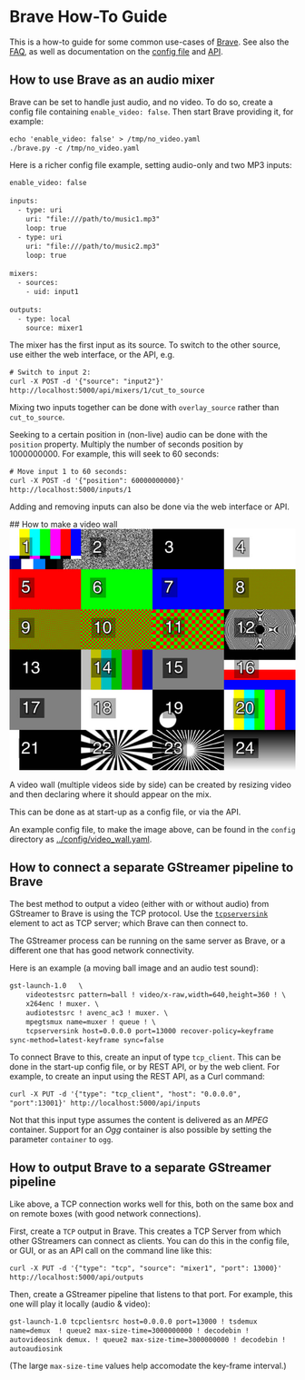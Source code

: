 # Brave How-To Guide
This is a how-to guide for some common use-cases of [Brave](../README.md).
See also the [FAQ](faq.md), as well as documentation on the [config file](config_file.md) and [API](api.md).

## How to use Brave as an audio mixer
Brave can be set to handle just audio, and no video. To do so, create a config file containing `enable_video: false`. Then start Brave providing it, for example:

```
echo 'enable_video: false' > /tmp/no_video.yaml
./brave.py -c /tmp/no_video.yaml
```

Here is a richer config file example, setting audio-only and two MP3 inputs:

```
enable_video: false

inputs:
  - type: uri
    uri: "file:///path/to/music1.mp3"
    loop: true
  - type: uri
    uri: "file:///path/to/music2.mp3"
    loop: true

mixers:
  - sources:
    - uid: input1

outputs:
  - type: local
    source: mixer1
```

The mixer has the first input as its source. To switch to the other source, use either the web interface, or the API, e.g.

```
# Switch to input 2:
curl -X POST -d '{"source": "input2"}' http://localhost:5000/api/mixers/1/cut_to_source
```

Mixing two inputs together can be done with `overlay_source` rather than `cut_to_source`.

Seeking to a certain position in (non-live) audio can be done with the `position` property. Multiply the number of seconds position by 1000000000. For example, this will seek to 60 seconds:

```
# Move input 1 to 60 seconds:
curl -X POST -d '{"position": 60000000000}' http://localhost:5000/inputs/1
```

Adding and removing inputs can also be done via the web interface or API.

## How to make a video wall
![Video wall](assets/video_wall.png "Video wall")

A video wall (multiple videos side by side) can be created by resizing video and then declaring where it should appear on the mix.

This can be done as at start-up as a config file, or via the API.

An example config file, to make the image above, can be found in the `config` directory as [../config/video_wall.yaml](video_wall.yaml).

## How to connect a separate GStreamer pipeline to Brave
The best method to output a video (either with or without audio) from GStreamer to Brave is using the TCP protocol. Use the [`tcpserversink`](https://developer.gnome.org/gst-plugins-libs/stable/gst-plugins-base-plugins-tcpserversink.html) element to act as  TCP server; which Brave can then connect to.

The GStreamer process can be running on the same server as Brave, or a different one that has good network connectivity.

Here is an example (a moving ball image and an audio test sound):

```
gst-launch-1.0   \
    videotestsrc pattern=ball ! video/x-raw,width=640,height=360 ! \
    x264enc ! muxer. \
    audiotestsrc ! avenc_ac3 ! muxer. \
    mpegtsmux name=muxer ! queue ! \
    tcpserversink host=0.0.0.0 port=13000 recover-policy=keyframe sync-method=latest-keyframe sync=false
```

To connect Brave to this, create an input of type `tcp_client`. This can be done in the start-up config file, or by REST API, or by the web client. For example, to create an input using the REST API, as a Curl command:

```
curl -X PUT -d '{"type": "tcp_client", "host": "0.0.0.0", "port":13001}' http://localhost:5000/api/inputs
```

Not that this input type assumes the content is delivered as an *MPEG* container. Support for an *Ogg* container is also possible by setting the parameter `container` to `ogg`.

## How to output Brave to a separate GStreamer pipeline
Like above, a TCP connection works well for this, both on the same box and on remote boxes (with good network connections).

First, create a `TCP` output in Brave. This creates a TCP Server from which other GStreamers can connect as clients. You can do this in the config file, or GUI, or as an API call on the command line like this:

```
curl -X PUT -d '{"type": "tcp", "source": "mixer1", "port": 13000}' http://localhost:5000/api/outputs
```

Then, create a GStreamer pipeline that listens to that port. For example, this one will play it locally (audio & video):

```
gst-launch-1.0 tcpclientsrc host=0.0.0.0 port=13000 ! tsdemux name=demux  ! queue2 max-size-time=3000000000 ! decodebin ! autovideosink demux. ! queue2 max-size-time=3000000000 ! decodebin ! autoaudiosink
```

(The large `max-size-time` values help accomodate the key-frame interval.)
